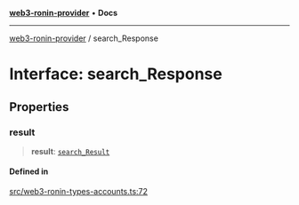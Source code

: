 [**web3-ronin-provider**](../README.md) • **Docs**

***

[web3-ronin-provider](../globals.md) / search\_Response

# Interface: search\_Response

## Properties

### result

> **result**: [`search_Result`](search_Result.md)

#### Defined in

[src/web3-ronin-types-accounts.ts:72](https://github.com/chuacw/web3-ronin-provider/blob/7646ce38176c1dab59363eef0869f2efa34d498b/src/web3-ronin-types-accounts.ts#L72)
